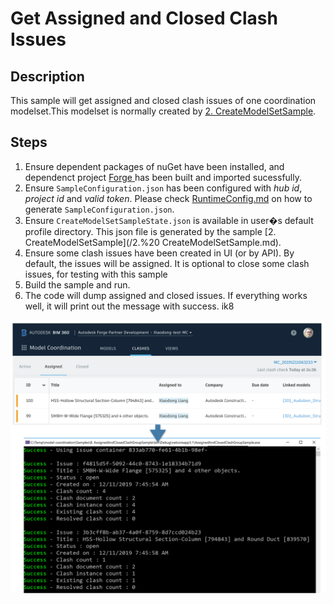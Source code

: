 # Get Assigned and Closed Clash Issues

## Description
This sample will get assigned and closed clash issues of one coordination modelset.This modelset is normally created by [2. CreateModelSetSample](/2.%20CreateModelSetSample.md).

## Steps
1. Ensure dependent packages of nuGet have been installed, and dependenct project [Forge ](../samples/auxiliary/Forge) has been built and imported sucessfully. 
2. Ensure ` SampleConfiguration.json ` has been configured with _hub id_, _project id_ and _valid token_. Please check [RuntimeConfig.md](../RuntimeConfig.md) on how to generate ` SampleConfiguration.json `.
3. Ensure ` CreateModelSetSampleState.json ` is available in user�s default profile directory. This json file is generated by the sample [2. CreateModelSetSample](/2.%20 CreateModelSetSample.md).
4. Ensure some clash issues have been created in UI (or by API). By default, the issues will be assigned. It is optional to close some clash issues, for testing with this sample
4. Build the sample and run.
5. The code will dump assigned and closed issues. If everything works well, it will print out the message with success.
ik8
  <p align="center"><img src="./images/clashissue.png" width="680"></p>   

